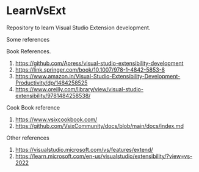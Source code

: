 # LearnVsExt
Repository to learn Visual Studio Extension development. 


Some references

Book References.

1. https://github.com/Apress/visual-studio-extensibility-development
2. https://link.springer.com/book/10.1007/978-1-4842-5853-8
3. https://www.amazon.in/Visual-Studio-Extensibility-Development-Productivity/dp/1484258525
4. https://www.oreilly.com/library/view/visual-studio-extensibility/9781484258538/

Cook Book reference
1. https://www.vsixcookbook.com/
2. https://github.com/VsixCommunity/docs/blob/main/docs/index.md

Other references
1. https://visualstudio.microsoft.com/vs/features/extend/
2. https://learn.microsoft.com/en-us/visualstudio/extensibility/?view=vs-2022

